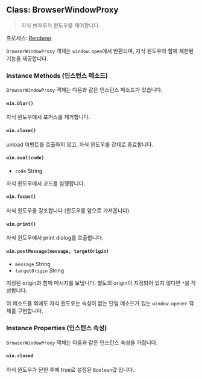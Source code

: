 ## Class: BrowserWindowProxy

> 자식 브라우저 윈도우를 제어합니다.

프로세스: [Renderer](../glossary.md#renderer-process)

`BrowserWindowProxy` 객체는 `window.open`에서 반환되며, 자식 윈도우와 함께 제한된 기능을 제공합니다.

### Instance Methods (인스턴스 메소드)

`BrowserWindowProxy` 객체는 다음과 같은 인스턴스 메소드가 있습니다.

#### `win.blur()`

자식 윈도우에서 포커스를 제거합니다.

#### `win.close()`

unload 이벤트를 호출하지 않고, 자식 윈도우를 강제로 종료합니다.

#### `win.eval(code)`

* `code` String

자식 윈도우에서 코드를 실행합니다.

#### `win.focus()`

자식 윈도우을 강조합니다 (윈도우를 앞으로 가져옵니다).

#### `win.print()`

자식 윈도우에서 print dialog를 호출합니다.

#### `win.postMessage(message, targetOrigin)`

* `message` String
* `targetOrigin` String

지정된 origin과 함께 메시지를 보냅니다. 별도의 origin이 지정되어 있지 않다면 `*`을 작성합니다.

이 메소드들 외에도 자식 윈도우는 속성이 없는 단일 메소드가 있는 `window.opener` 객체를 구현합니다.

### Instance Properties (인스턴스 속성)

`BrowserWindowProxy` 객체는 다음과 같은 인스턴스 속성을 가집니다.

#### `win.closed`

자식 윈도우가 닫힌 후에 true로 설정된 `Boolean`값 입니다.
